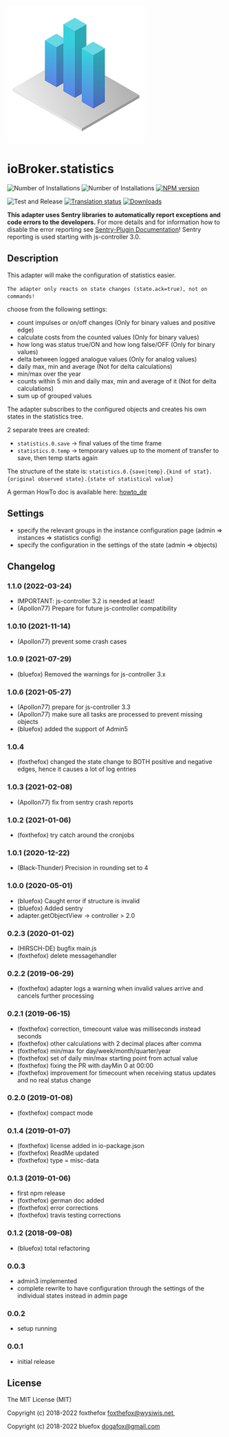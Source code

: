 ![Logo](admin/statistics.png)
# ioBroker.statistics

![Number of Installations](http://iobroker.live/badges/statistics-installed.svg)
![Number of Installations](http://iobroker.live/badges/statistics-stable.svg)
[![NPM version](http://img.shields.io/npm/v/iobroker.statistics.svg)](https://www.npmjs.com/package/iobroker.statistics)

![Test and Release](https://github.com/iobroker-community-adapters/ioBroker.statistics/workflows/Test%20and%20Release/badge.svg)
[![Translation status](https://weblate.iobroker.net/widgets/adapters/-/statistics/svg-badge.svg)](https://weblate.iobroker.net/engage/adapters/?utm_source=widget)
[![Downloads](https://img.shields.io/npm/dm/iobroker.statistics.svg)](https://www.npmjs.com/package/iobroker.statistics)

**This adapter uses Sentry libraries to automatically report exceptions and code errors to the developers.** For more details and for information how to disable the error reporting see [Sentry-Plugin Documentation](https://github.com/ioBroker/plugin-sentry#plugin-sentry)! Sentry reporting is used starting with js-controller 3.0.

## Description
This adapter will make the configuration of statistics easier.

`The adapter only reacts on state changes (state.ack=true), not on commands!`

choose from the following settings:

* count impulses or on/off changes (Only for binary values and positive edge)
* calculate costs from the counted values (Only for binary values)
* how long was status true/ON and how long false/OFF (Only for binary values)
* delta between logged analogue values (Only for analog values)
* daily max, min and average (Not for delta calculations)
* min/max over the year
* counts within 5 min and daily max, min and average of it (Not for delta calculations)
* sum up of grouped values

The adapter subscribes to the configured objects and creates his own states in the statistics tree.

2 separate trees are created:
* `statistics.0.save` -> final values of the time frame
* `statistics.0.temp` -> temporary values up to the moment of transfer to save, then temp starts again

The structure of the state is: `statistics.0.{save|temp}.{kind of stat}.{original observed state}.{state of statistical value}`

A german HowTo doc is available here: [howto_de](./doc/howto_de.md)

## Settings
* specify the relevant groups in the instance configuration page (admin => instances => statistics config)
* specify the configuration in the settings of the state (admin => objects)

<!--
	Placeholder for the next version (at the beginning of the line):
	### __WORK IN PROGRESS__
-->

## Changelog
### 1.1.0 (2022-03-24)
* IMPORTANT: js-controller 3.2 is needed at least!
* (Apollon77) Prepare for future js-controller compatibility

### 1.0.10 (2021-11-14)
* (Apollon77) prevent some crash cases

### 1.0.9 (2021-07-29)
* (bluefox) Removed the warnings for js-controller 3.x

### 1.0.6 (2021-05-27)
* (Apollon77) prepare for js-controller 3.3
* (Apollon77) make sure all tasks are processed to prevent missing objects
* (bluefox) added the support of Admin5

### 1.0.4
* (foxthefox) changed the state change to BOTH positive and negative edges, hence it causes a lot of log entries

### 1.0.3 (2021-02-08)
* (Apollon77) fix from sentry crash reports

### 1.0.2 (2021-01-06)
* (foxthefox) try catch around the cronjobs

### 1.0.1 (2020-12-22)
* (Black-Thunder) Precision in rounding set to 4

### 1.0.0 (2020-05-01)
* (bluefox) Caught error if structure is invalid
* (bluefox) Added sentry
* adapter.getObjectView -> controller > 2.0

### 0.2.3 (2020-01-02)
* (HIRSCH-DE) bugfix main.js
* (foxthefox) delete messagehandler

### 0.2.2 (2019-06-29)
* (foxthefox) adapter logs a warning when invalid values arrive and cancels further processing

### 0.2.1 (2019-06-15)
* (foxthefox) correction, timecount value was milliseconds instead seconds
* (foxthefox) other calculations with 2 decimal places after comma
* (foxthefox) min/max for day/week/month/quarter/year
* (foxthefox) set of daily min/max starting point from actual value
* (foxthefox) fixing the PR with dayMin 0 at 00:00
* (foxthefox) improvement for timecount when receiving status updates and no real status change

### 0.2.0 (2019-01-08)
* (foxthefox) compact mode

### 0.1.4 (2019-01-07)
* (foxthefox) license added in io-package.json
* (foxthefox) ReadMe updated
* (foxthefox) type = misc-data

### 0.1.3 (2019-01-06)
* first npm release
* (foxthefox) german doc added
* (foxthefox) error corrections
* (foxthefox) travis testing corrections

### 0.1.2 (2018-09-08)
* (bluefox) total refactoring

### 0.0.3
* admin3 implemented
* complete rewrite to have configuration through the settings of the individual states instead in admin page

### 0.0.2
* setup running

### 0.0.1
* initial release

## License

The MIT License (MIT)

Copyright (c) 2018-2022 foxthefox <foxthefox@wysiwis.net>,

Copyright (c) 2018-2022 bluefox <dogafox@gmail.com>
